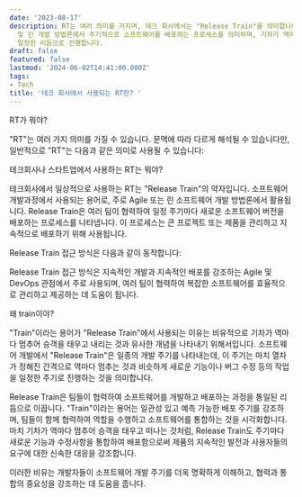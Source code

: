 ```yaml
---
date: '2023-08-17'
description: RT는 여러 의미를 가지며, 테크 회사에서는 "Release Train"을 의미합니다. Release Train은 Agile
  및 린 개발 방법론에서 주기적으로 소프트웨어를 배포하는 프로세스를 의미하며, 기차가 역마다 승객을 태우고 내리는 것처럼, 소프트웨어의 개발과 배포를
  일정한 리듬으로 진행합니다.
draft: false
featured: false
lastmod: '2024-06-02T14:41:00.000Z'
tags:
- Tech
title: '테크 회사에서 사용되는 RT란? '
---
```


RT가 뭐야?

"RT"는 여러 가지 의미를 가질 수 있습니다. 문맥에 따라 다르게 해석될 수 있습니다만, 일반적으로 "RT"는 다음과 같은 의미로 사용될 수 있습니다:



테크회사나 스타트업에서 사용하는 RT는 뭐야?

테크회사에서 일상적으로 사용하는 RT는 "Release Train"의 약자입니다. 소프트웨어 개발과정에서 사용되는 용어로, 주로 Agile 또는 린 소프트웨어 개발 방법론에서 활용됩니다. Release Train은 여러 팀이 협력하여 일정 주기마다 새로운 소프트웨어 버전을 배포하는 프로세스를 나타냅니다. 이 프로세스는 큰 프로젝트 또는 제품을 관리하고 지속적으로 배포하기 위해 사용됩니다.

Release Train 접근 방식은 다음과 같이 동작합니다:

Release Train 접근 방식은 지속적인 개발과 지속적인 배포를 강조하는 Agile 및 DevOps 관점에서 주로 사용되며, 여러 팀이 협력하여 복잡한 소프트웨어를 효율적으로 관리하고 제공하는 데 도움이 됩니다.



왜 train이야?

"Train"이라는 용어가 "Release Train"에서 사용되는 이유는 비유적으로 기차가 역마다 멈추어 승객을 태우고 내리는 것과 유사한 개념을 나타내기 위해서입니다. 소프트웨어 개발에서 "Release Train"은 일종의 개발 주기를 나타내는데, 이 주기는 마치 열차가 정해진 간격으로 역마다 멈추는 것과 비슷하게 새로운 기능이나 버그 수정 등의 작업을 일정한 주기로 진행하는 것을 의미합니다.

Release Train은 팀들이 협력하여 소프트웨어를 개발하고 배포하는 과정을 통일된 리듬으로 이끕니다. "Train"이라는 용어는 일관성 있고 예측 가능한 배포 주기를 강조하며, 팀들이 함께 협력하여 역할을 수행하고 소프트웨어를 통합하는 것을 시각화합니다. 마치 기차가 역마다 멈추어 승객을 태우고 떠나는 것처럼, Release Train도 주기마다 새로운 기능과 수정사항을 통합하여 배포함으로써 제품의 지속적인 발전과 사용자들의 요구에 대한 신속한 대응을 강조합니다.

이러한 비유는 개발자들이 소프트웨어 개발 주기를 더욱 명확하게 이해하고, 협력과 통합의 중요성을 강조하는 데 도움을 줍니다.